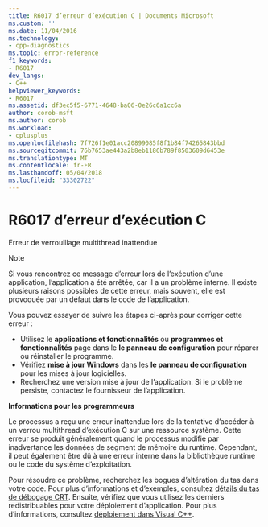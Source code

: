 ```yaml
---
title: R6017 d’erreur d’exécution C | Documents Microsoft
ms.custom: ''
ms.date: 11/04/2016
ms.technology:
- cpp-diagnostics
ms.topic: error-reference
f1_keywords:
- R6017
dev_langs:
- C++
helpviewer_keywords:
- R6017
ms.assetid: df3ec5f5-6771-4648-ba06-0e26c6a1cc6a
author: corob-msft
ms.author: corob
ms.workload:
- cplusplus
ms.openlocfilehash: 7f726f1e01acc20899085f8f1b84f74265843bbd
ms.sourcegitcommit: 76b7653ae443a2b8eb1186b789f8503609d6453e
ms.translationtype: MT
ms.contentlocale: fr-FR
ms.lasthandoff: 05/04/2018
ms.locfileid: "33302722"
---
```

# <a name="c-runtime-error-r6017"></a>R6017 d’erreur d’exécution C
Erreur de verrouillage multithread inattendue  
  
> [!NOTE]
>  Si vous rencontrez ce message d’erreur lors de l’exécution d’une application, l’application a été arrêtée, car il a un problème interne. Il existe plusieurs raisons possibles de cette erreur, mais souvent, elle est provoquée par un défaut dans le code de l’application.  
>   
>  Vous pouvez essayer de suivre les étapes ci-après pour corriger cette erreur :  
>   
>  -   Utilisez le **applications et fonctionnalités** ou **programmes et fonctionnalités** page dans le **le panneau de configuration** pour réparer ou réinstaller le programme.  
> -   Vérifiez **mise à jour Windows** dans les **le panneau de configuration** pour les mises à jour logicielles.  
> -   Recherchez une version mise à jour de l’application. Si le problème persiste, contactez le fournisseur de l’application.  
  
 **Informations pour les programmeurs**  
  
 Le processus a reçu une erreur inattendue lors de la tentative d’accéder à un verrou multithread d’exécution C sur une ressource système. Cette erreur se produit généralement quand le processus modifie par inadvertance les données de segment de mémoire du runtime. Cependant, il peut également être dû à une erreur interne dans la bibliothèque runtime ou le code du système d’exploitation.  
  
 Pour résoudre ce problème, recherchez les bogues d’altération du tas dans votre code. Pour plus d’informations et d’exemples, consultez [détails du tas de débogage CRT](/visualstudio/debugger/crt-debug-heap-details). Ensuite, vérifiez que vous utilisez les derniers redistribuables pour votre déploiement d’application. Pour plus d’informations, consultez [déploiement dans Visual C++](../../ide/deployment-in-visual-cpp.md).
